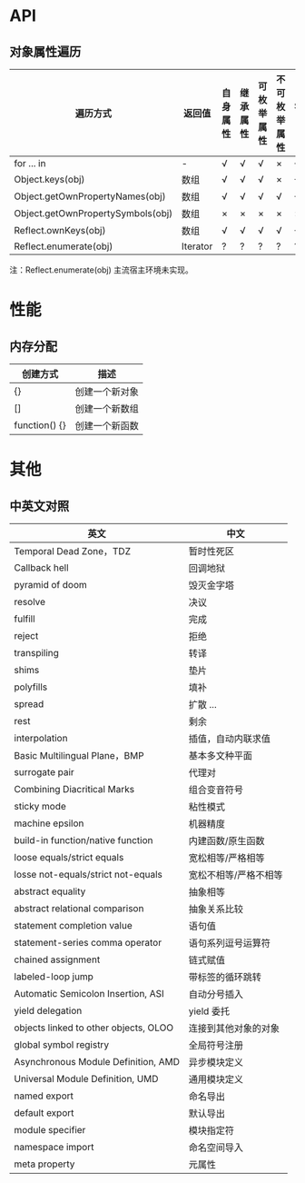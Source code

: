 # API

## 对象属性遍历

| 遍历方式                          | 返回值   | 自身属性 | 继承属性 | 可枚举属性 | 不可枚举属性 | Symbol属性 |
| --------------------------------- | -------- | -------- | -------- | ---------- | ------------ | ---------- |
| for ... in                        | -        | √        | √        | √          | ×            | √          |
| Object.keys(obj)                  | 数组     | √        | √        | √          | ×            | √          |
| Object.getOwnPropertyNames(obj)   | 数组     | √        | √        | √          | √            | √          |
| Object.getOwnPropertySymbols(obj) | 数组     | ×        | ×        | ×          | ×            | ×          |
| Reflect.ownKeys(obj)              | 数组     | √        | √        | √          | √            | √          |
| Reflect.enumerate(obj)            | Iterator | ?        | ?        | ?          | ?            | ?          |

注：Reflect.enumerate(obj) 主流宿主环境未实现。

# 性能

## 内存分配

| 创建方式      | 描述           |
| ------------- | -------------- |
| {}            | 创建一个新对象 |
| []            | 创建一个新数组 |
| function() {} | 创建一个新函数 |

# 其他 

## 中英文对照

| 英文                                  | 中文                  |
| ------------------------------------- | --------------------- |
| Temporal Dead Zone，TDZ               | 暂时性死区            |
| Callback hell                         | 回调地狱              |
| pyramid of doom                       | 毁灭金字塔            |
| resolve                               | 决议                  |
| fulfill                               | 完成                  |
| reject                                | 拒绝                  |
| transpiling                           | 转译                  |
| shims                                 | 垫片                  |
| polyfills                             | 填补                  |
| spread                                | 扩散 ...              |
| rest                                  | 剩余                  |
| interpolation                         | 插值，自动内联求值    |
| Basic Multilingual Plane，BMP         | 基本多文种平面        |
| surrogate pair                        | 代理对                |
| Combining Diacritical Marks           | 组合变音符号          |
| sticky mode                           | 粘性模式              |
| machine epsilon                       | 机器精度              |
| build-in function/native function     | 内建函数/原生函数     |
| loose equals/strict equals            | 宽松相等/严格相等     |
| losse not-equals/strict not-equals    | 宽松不相等/严格不相等 |
| abstract equality                     | 抽象相等              |
| abstract relational comparison        | 抽象关系比较          |
| statement completion value            | 语句值                |
| statement-series comma operator       | 语句系列逗号运算符    |
| chained assignment                    | 链式赋值              |
| labeled-loop jump                     | 带标签的循环跳转      |
| Automatic Semicolon Insertion, ASI    | 自动分号插入          |
| yield delegation                      | yield 委托            |
| objects linked to other objects, OLOO | 连接到其他对象的对象  |
| global symbol registry                | 全局符号注册          |
| Asynchronous Module Definition, AMD   | 异步模块定义          |
| Universal Module Definition, UMD      | 通用模块定义          |
| named export                          | 命名导出              |
| default export                        | 默认导出              |
| module specifier                      | 模块指定符            |
| namespace import                      | 命名空间导入          |
| meta property                         | 元属性                |